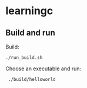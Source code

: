 # learningc

## Build and run

Build:
```console
./run_build.sh
```

Choose an executable and run:

```console
 ./build/helloworld
 ```

